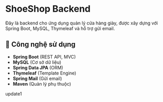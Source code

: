 # ShoeShop Backend

Đây là backend cho ứng dụng quản lý cửa hàng giày, được xây dựng với Spring Boot, MySQL, Thymeleaf và hỗ trợ gửi email.

## 🚀 Công nghệ sử dụng

- **Spring Boot** (REST API, MVC)
- **MySQL** (Cơ sở dữ liệu)
- **Spring Data JPA** (ORM)
- **Thymeleaf** (Template Engine)
- **Spring Mail** (Gửi email)
- **Maven** (Quản lý phụ thuộc)

update1